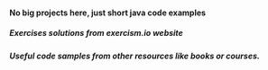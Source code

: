 #### No big projects here, just short java code examples 
##### Exercises solutions from exercism.io website
##### Useful code samples from other resources like books or courses. 
